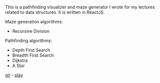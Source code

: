 This is a pathfinding visualizer and maze generator I wrote for my lectures related to data structures. It is written in ReactJS. 

Maze generation algorithms:
* Recursive Division

Pathfinding algorithms:
* Depth First Search
* Breadth First Search
* Dijkstra
* A Star

[git](https://gitlab.com/momodevelop/html5-pathfinding-visualizer) - [play](https://momodevelop.gitlab.io/html5-pathfinding-visualizer/)
